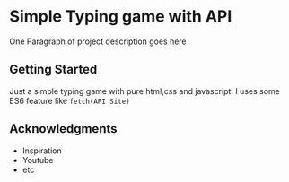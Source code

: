 # Simple Typing game with API

One Paragraph of project description goes here

## Getting Started

Just a simple typing game with pure html,css and javascript.
I uses some ES6 feature like ``` fetch(API Site) ```

## Acknowledgments

* Inspiration
* Youtube
* etc
